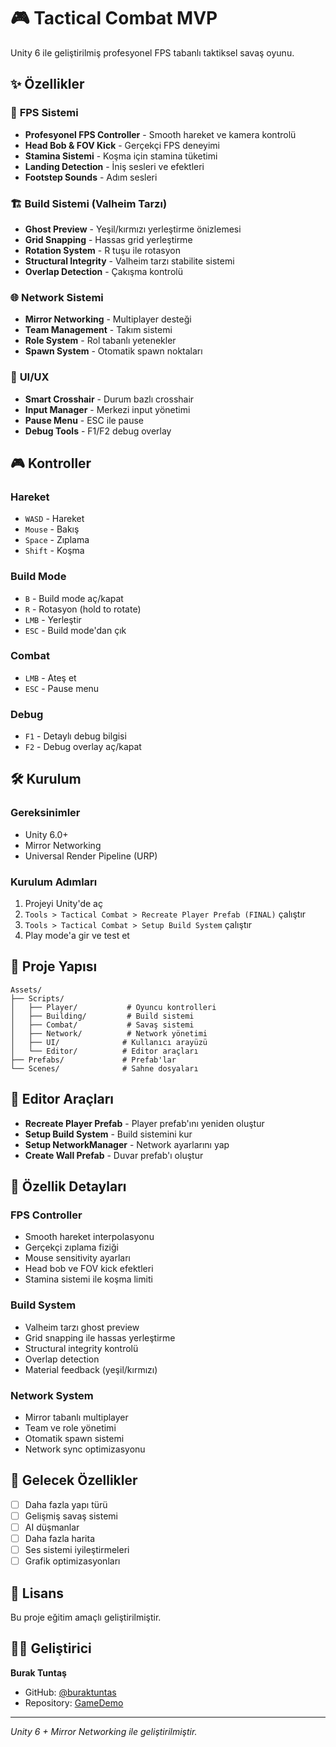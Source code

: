 # 🎮 Tactical Combat MVP

Unity 6 ile geliştirilmiş profesyonel FPS tabanlı taktiksel savaş oyunu.

## ✨ Özellikler

### 🎯 **FPS Sistemi**
- **Profesyonel FPS Controller** - Smooth hareket ve kamera kontrolü
- **Head Bob & FOV Kick** - Gerçekçi FPS deneyimi
- **Stamina Sistemi** - Koşma için stamina tüketimi
- **Landing Detection** - İniş sesleri ve efektleri
- **Footstep Sounds** - Adım sesleri

### 🏗️ **Build Sistemi (Valheim Tarzı)**
- **Ghost Preview** - Yeşil/kırmızı yerleştirme önizlemesi
- **Grid Snapping** - Hassas grid yerleştirme
- **Rotation System** - R tuşu ile rotasyon
- **Structural Integrity** - Valheim tarzı stabilite sistemi
- **Overlap Detection** - Çakışma kontrolü

### 🌐 **Network Sistemi**
- **Mirror Networking** - Multiplayer desteği
- **Team Management** - Takım sistemi
- **Role System** - Rol tabanlı yetenekler
- **Spawn System** - Otomatik spawn noktaları

### 🎨 **UI/UX**
- **Smart Crosshair** - Durum bazlı crosshair
- **Input Manager** - Merkezi input yönetimi
- **Pause Menu** - ESC ile pause
- **Debug Tools** - F1/F2 debug overlay

## 🎮 Kontroller

### **Hareket**
- `WASD` - Hareket
- `Mouse` - Bakış
- `Space` - Zıplama
- `Shift` - Koşma

### **Build Mode**
- `B` - Build mode aç/kapat
- `R` - Rotasyon (hold to rotate)
- `LMB` - Yerleştir
- `ESC` - Build mode'dan çık

### **Combat**
- `LMB` - Ateş et
- `ESC` - Pause menu

### **Debug**
- `F1` - Detaylı debug bilgisi
- `F2` - Debug overlay aç/kapat

## 🛠️ Kurulum

### **Gereksinimler**
- Unity 6.0+
- Mirror Networking
- Universal Render Pipeline (URP)

### **Kurulum Adımları**
1. Projeyi Unity'de aç
2. `Tools > Tactical Combat > Recreate Player Prefab (FINAL)` çalıştır
3. `Tools > Tactical Combat > Setup Build System` çalıştır
4. Play mode'a gir ve test et

## 📁 Proje Yapısı

```
Assets/
├── Scripts/
│   ├── Player/           # Oyuncu kontrolleri
│   ├── Building/         # Build sistemi
│   ├── Combat/           # Savaş sistemi
│   ├── Network/          # Network yönetimi
│   ├── UI/              # Kullanıcı arayüzü
│   └── Editor/          # Editor araçları
├── Prefabs/             # Prefab'lar
└── Scenes/              # Sahne dosyaları
```

## 🔧 Editor Araçları

- **Recreate Player Prefab** - Player prefab'ını yeniden oluştur
- **Setup Build System** - Build sistemini kur
- **Setup NetworkManager** - Network ayarlarını yap
- **Create Wall Prefab** - Duvar prefab'ı oluştur

## 🎯 Özellik Detayları

### **FPS Controller**
- Smooth hareket interpolasyonu
- Gerçekçi zıplama fiziği
- Mouse sensitivity ayarları
- Head bob ve FOV kick efektleri
- Stamina sistemi ile koşma limiti

### **Build System**
- Valheim tarzı ghost preview
- Grid snapping ile hassas yerleştirme
- Structural integrity kontrolü
- Overlap detection
- Material feedback (yeşil/kırmızı)

### **Network System**
- Mirror tabanlı multiplayer
- Team ve role yönetimi
- Otomatik spawn sistemi
- Network sync optimizasyonu

## 🚀 Gelecek Özellikler

- [ ] Daha fazla yapı türü
- [ ] Gelişmiş savaş sistemi
- [ ] AI düşmanlar
- [ ] Daha fazla harita
- [ ] Ses sistemi iyileştirmeleri
- [ ] Grafik optimizasyonları

## 📝 Lisans

Bu proje eğitim amaçlı geliştirilmiştir.

## 👨‍💻 Geliştirici

**Burak Tuntaş**
- GitHub: [@buraktuntas](https://github.com/buraktuntas)
- Repository: [GameDemo](https://github.com/buraktuntas/GameDemo)

---

*Unity 6 + Mirror Networking ile geliştirilmiştir.*